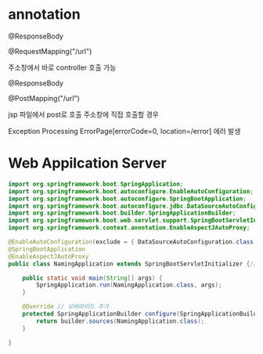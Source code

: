 # annotation
@ResponseBody

@RequestMapping("/url")

주소창에서 바로 controller 호출 가능

@ResponseBody
	
@PostMapping("/url")

jsp 파일에서 post로 호출 주소창에 직접 호출할 경우 

Exception Processing ErrorPage[errorCode=0, location=/error] 에러 발생

# Web Appilcation Server


```java
import org.springframework.boot.SpringApplication;
import org.springframework.boot.autoconfigure.EnableAutoConfiguration;
import org.springframework.boot.autoconfigure.SpringBootApplication;
import org.springframework.boot.autoconfigure.jdbc.DataSourceAutoConfiguration;
import org.springframework.boot.builder.SpringApplicationBuilder;
import org.springframework.boot.web.servlet.support.SpringBootServletInitializer;
import org.springframework.context.annotation.EnableAspectJAutoProxy;

@EnableAutoConfiguration(exclude = { DataSourceAutoConfiguration.class })
@SpringBootApplication
@EnableAspectJAutoProxy
public class NamingApplication extends SpringBootServletInitializer {// 상속 후

	public static void main(String[] args) {
		SpringApplication.run(NamingApplication.class, args);
	}

	@Override // 오버라이드 추가
	protected SpringApplicationBuilder configure(SpringApplicationBuilder builder) {
		return builder.sources(NamingApplication.class);
	}

}
```
